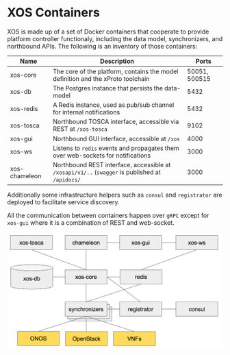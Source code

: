 # XOS Containers

XOS is made up of a set of Docker containers that cooperate to provide
platform controller functionaly, including the data model,
synchronizers, and northbound APIs. The following is an inventory of
those containers:

| Name | Description | Ports |
| ---- | ----------- | ----- |
| xos-core | The core of the platform, contains the model definition and the xProto toolchain | 50051, 500515 |
| xos-db | The Postgres instance that persists the data-model | 5432 |
| xos-redis | A Redis instance, used as pub/sub channel for internal notifications | 5432 |
| xos-tosca | Northbound TOSCA interface, accessible via REST at `/xos-tosca`| 9102|
| xos-gui | Northbound GUI interface, accessible at `/xos`| 4000|
| xos-ws | Listens to `redis` events and propagates them over web-sockets for notifications| 3000|
| xos-chameleon | Northbound REST interface, accessible at `/xosapi/v1/..` (`swagger` is published at `/apidocs/`| 3000|

Additionally some infrastructure helpers such as `consul` and `registrator` are  deployed to facilitate service discovery.

All the communication between containers happen over `gRPC` except for `xos-gui` 
where it is a combination of REST and web-socket.

![xos-containers](./static/xos_containers.png)
